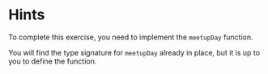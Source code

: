 # Hints

To complete this exercise, you need to implement the `meetupDay` function.

You will find the type signature for `meetupDay` already in place,
but it is up to you to define the function.
